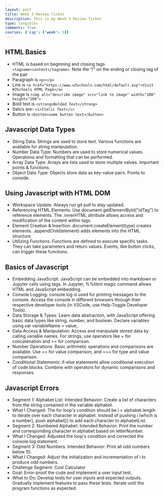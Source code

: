 ```yaml
---
layout: post
title: Week 5 Review Ticket
description: This is my Week 5 Review Ticket
type: tangibles
comments: True
courses: {'csp': {'week': 5}}
---
```


## HTML Basics
- HTML is based on beginning and closing tags `<tagname>content</tagname>`. Note the “/” on the ending or closing tag of the pair
- Paragraph is `<p></p>`
- Link is `<a href="https://www.w3schools.com/html/default.asp">Visit W3Schools HTML Page</a>`
- Image is `<img alt="describe image" src="link to image" width="100" height="200">`
- Bold text is `<strong>Bolded Text</strong>`
- Italics are- `<i>Italic Text</i>`
- Button is `<button>some button text</button>`

## Javascript Data Types
- Stirng Data: Strings are used to store text. Various functions are available for string manipulation.
- Number Data Type: Numbers are used to store numerical values. Operations and formatting that can be performed.
- Array Data Type: Arrays are lists used to store multiple values. Important points & functions.
- Object Data Type: Objects store data as key-value pairs. Points to conside.
 
 ## Using Javascript with HTML DOM
- Workspace Update: Always run git pull to stay updated.
- Referencing HTML Elements: Use document.getElementById("idTag") to reference elements. The .innerHTML attribute allows access and modification of the content within tags.
- Element Creation & Insertion: document.createElement(type) creates elements. .appendChild(element) adds elements into the HTML structure.
- Utilizing Functions: Functions are defined to execute specific tasks. They can take parameters and return values. Events, like button clicks, can trigger these functions.

## Basics of Javascript
- Embedding JavaScript: JavaScript can be embedded into markdown or Jupyter cells using <script></script> tags. In Jupyter, %%html magic command allows HTML and JavaScript embedding.
- Console Logging: console.log is used for printing messages to the console. Access the console in different browsers through their respective developer tools (in VSCode, use Help-Toggle Developer Tools).
- Data Storage & Types: Learn data abstraction, with JavaScript offering basic data types like string, number, and boolean. Declare variables using var variableName = value;.
- Data Access & Manipulation: Access and manipulate stored data by calling variable names. For strings, use operators like + for concatenation and == for comparison.
- Number Operations: Basic arithmetic operations and comparisons are available. Use == for value comparison, and === for type and value comparison.
- Conditional Statements: if-else statements allow conditional execution of code blocks. Combine with operators for dynamic comparisons and responses.

## Javascript Errors
- Segment 1: Alphabet List: Intended Behavior: Create a list of characters from the string contained in the variable alphabet.
- What I Changed: The for loop's condition should be i < alphabet.length to iterate over each character in alphabet. Instead of pushing i (which is a number), push alphabet[i] to add each character to alphabetList.
- Segment 2: Numbered Alphabet: Intended Behavior: Print the number and corresponding character in alphabet based on letterNumber.
- What I Changed: Adjusted the loop's condition and corrected the console.log statement.
- Segment 3: Odd Numbers: Intended Behavior: Print all odd numbers below 10.
- What I Changed: Adjust the initialization and incrementation of i to produce odd numbers.
- Challenge Segment: Cost Calculator
- Goal: Error-proof the code and implement a user input test.
- What to Do: Develop tests for user inputs and expected outputs. Gradually implement features to pass these tests. Iterate until the program functions as expected.


